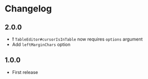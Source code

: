 # Changelog
## 2.0.0
* **!** `TableEditor#cursorIsInTable` now requires `options` argument
* Add `leftMarginChars` option

## 1.0.0
* First release
